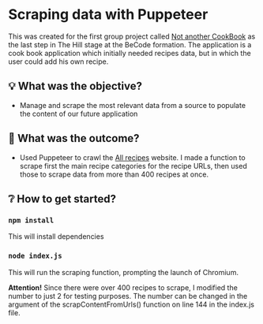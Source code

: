 # Scraping data with Puppeteer

This was created for the first group project called [Not another CookBook](https://github.com/RaphaCH/not-another-cookbook) as the last step in The Hill stage at the BeCode formation. The application is a cook book application which initially needed recipes data, but in which the user could add his own recipe.

## :bulb: What was the objective?

- Manage and scrape the most relevant data from a source to populate the content of our future application

## :rocket: What was the outcome?

- Used Puppeteer to crawl the [All recipes](https://www.allrecipes.com/) website. I made a function to scrape first the main recipe categories for the recipe URLs, then used those to scrape data from more than 400 recipes at once.

## :grey_question: How to get started?

### `npm install`

This will install dependencies

### `node index.js`
This will run the scraping function, prompting the launch of Chromium.

**Attention!** Since there were over 400 recipes to scrape, I modified the number to just 2 for testing purposes. The number can be changed in the argument of the scrapContentFromUrls() function on line 144 in the index.js file.

